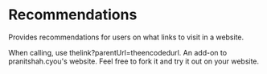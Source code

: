 # Recommendations

Provides recommendations for users on what links to visit in a website.

When calling, use thelink?parentUrl=theencodedurl. An add-on to pranitshah.cyou's website. Feel free to fork it and try it out on your website.
